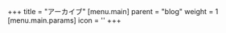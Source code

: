 +++
title = "アーカイブ"
[menu.main]
  parent = "blog"
  weight = 1
  [menu.main.params]
    icon = '<i class="fas fa-fw fa-archive text-primary"></i>'
+++
